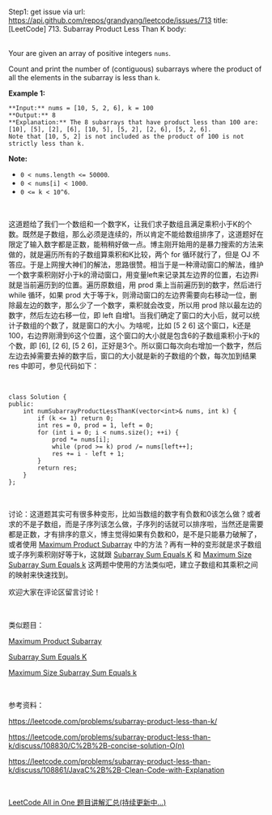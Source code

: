 Step1: get issue via url: https://api.github.com/repos/grandyang/leetcode/issues/713 
 title:[LeetCode] 713. Subarray Product Less Than K 
 body:  
  

Your are given an array of positive integers `nums`.

Count and print the number of (contiguous) subarrays where the product of all the elements in the subarray is less than `k`.

**Example 1:**  

    
    
    **Input:** nums = [10, 5, 2, 6], k = 100
    **Output:** 8
    **Explanation:** The 8 subarrays that have product less than 100 are: [10], [5], [2], [6], [10, 5], [5, 2], [2, 6], [5, 2, 6].
    Note that [10, 5, 2] is not included as the product of 100 is not strictly less than k.
    

**Note:**

  * `0 < nums.length <= 50000`.
  * `0 < nums[i] < 1000`.
  * `0 <= k < 10^6`.



 

这道题给了我们一个数组和一个数字K，让我们求子数组且满足乘积小于K的个数。既然是子数组，那么必须是连续的，所以肯定不能给数组排序了，这道题好在限定了输入数字都是正数，能稍稍好做一点。博主刚开始用的是暴力搜索的方法来做的，就是遍历所有的子数组算乘积和K比较，两个 for 循环就行了，但是 OJ 不答应。于是上网搜大神们的解法，思路很赞。相当于是一种滑动窗口的解法，维护一个数字乘积刚好小于k的滑动窗口，用变量left来记录其左边界的位置，右边界i就是当前遍历到的位置。遍历原数组，用 prod 乘上当前遍历到的数字，然后进行 while 循环，如果 prod 大于等于k，则滑动窗口的左边界需要向右移动一位，删除最左边的数字，那么少了一个数字，乘积就会改变，所以用 prod 除以最左边的数字，然后左边右移一位，即 left 自增1。当我们确定了窗口的大小后，就可以统计子数组的个数了，就是窗口的大小。为啥呢，比如 [5 2 6] 这个窗口，k还是 100，右边界刚滑到6这个位置，这个窗口的大小就是包含6的子数组乘积小于k的个数，即 [6], [2 6], [5 2 6]，正好是3个。所以窗口每次向右增加一个数字，然后左边去掉需要去掉的数字后，窗口的大小就是新的子数组的个数，每次加到结果 res 中即可，参见代码如下：

 
    
    
    class Solution {
    public:
        int numSubarrayProductLessThanK(vector<int>& nums, int k) {
            if (k <= 1) return 0;
            int res = 0, prod = 1, left = 0;
            for (int i = 0; i < nums.size(); ++i) {
                prod *= nums[i];
                while (prod >= k) prod /= nums[left++];
                res += i - left + 1;
            }
            return res;
        }
    };

 

讨论：这道题其实可有很多种变形，比如当数组的数字有负数和0该怎么做？或者求的不是子数组，而是子序列该怎么做，子序列的话就可以排序啦，当然还是需要都是正数，才有排序的意义，博主觉得如果有负数和0，是不是只能暴力破解了，或者使用 [Maximum Product Subarray](http://www.cnblogs.com/grandyang/p/4028713.html) 中的方法？再有一种的变形就是求子数组或子序列乘积刚好等于k，这就跟 [Subarray Sum Equals K](http://www.cnblogs.com/grandyang/p/6810361.html) 和 [Maximum Size Subarray Sum Equals k](http://www.cnblogs.com/grandyang/p/5336668.html) 这两题中使用的方法类似吧，建立子数组和其乘积之间的映射来快速找到。

欢迎大家在评论区留言讨论！

 

类似题目：

[Maximum Product Subarray](http://www.cnblogs.com/grandyang/p/4028713.html)

[Subarray Sum Equals K](http://www.cnblogs.com/grandyang/p/6810361.html)

[Maximum Size Subarray Sum Equals k](http://www.cnblogs.com/grandyang/p/5336668.html)

 

参考资料：

<https://leetcode.com/problems/subarray-product-less-than-k/>

<https://leetcode.com/problems/subarray-product-less-than-k/discuss/108830/C%2B%2B-concise-solution-O(n)>

<https://leetcode.com/problems/subarray-product-less-than-k/discuss/108861/JavaC%2B%2B-Clean-Code-with-Explanation>

 

[LeetCode All in One 题目讲解汇总(持续更新中...)](http://www.cnblogs.com/grandyang/p/4606334.html)

